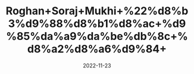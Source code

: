 ---
title: 'Roghan+Soraj+Mukhi+%22%d8%b3%d9%88%d8%b1%d8%ac+%d9%85%da%a9%da%be%db%8c+%d8%a2%d8%a6%d9%84+'
date: '2022-11-23' 
metatag: '' 
inventory: '0' 
draft: false 
# meta description 
shortDescripton: 'Sunflower+Seeds+Oil%22++It+promotes+heart+heath.+Sunflower+oil+contains+more+than+80%25+of+monounsaturated+fats+which+makes+it+good+for+your+heart.It+is+also+good+for+skin.'
description: 'Oil+%d8%b1%d9%88%d8%ba%d9%86+%d8%aa%db%8c%d9%84'
longdescription: ''
tags: ''
brand: ''
subCategory: ''
unit: '10 ml-Pk'
sellCount: '0'
featured: True
# product Price
price: '40.0'
# Product Short Description
shortDescription: 'Sunflower+Seeds+Oil%22++It+promotes+heart+heath.+Sunflower+oil+contains+more+than+80%25+of+monounsaturated+fats+which+makes+it+good+for+your+heart.It+is+also+good+for+skin.'
productID: '4F64F412-2243-ED11-996A-005056B3A416'
type: 'products'
category: 'Oil+%d8%b1%d9%88%d8%ba%d9%86+%d8%aa%db%8c%d9%84' 
thumnailproduct: 'https://eraconnect.blob.core.windows.net/product-images/aminsaddiquidawakhana/36ac63a9-9da8-468f-9649-5723b92d9f0d.webp' 
images:
  - image: 'https://eraconnect.blob.core.windows.net/product-images/aminsaddiquidawakhana/36ac63a9-9da8-468f-9649-5723b92d9f0d.webp'  
Variants:
---
